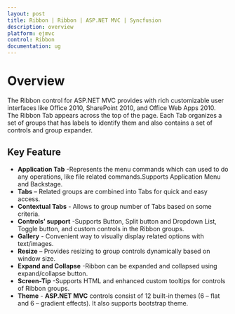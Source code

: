 ```yaml
---
layout: post
title: Ribbon | Ribbon | ASP.NET MVC | Syncfusion
description: overview
platform: ejmvc
control: Ribbon
documentation: ug
---
```


# Overview

The Ribbon control for ASP.NET MVC provides with rich customizable user interfaces like Office 2010, SharePoint 2010, and Office Web Apps 2010. The Ribbon Tab appears across the top of the page. Each Tab organizes a set of groups that has labels to identify them and also contains a set of controls and group expander. 

## Key Feature

* **Application Tab** -Represents the menu commands which can used to do any operations, like file related commands.Supports Application Menu and Backstage.
* **Tabs** – Related groups are combined into Tabs for quick and easy access.
* **Contextual Tabs** - Allows to group number of Tabs based on some criteria.
* **Controls’ support** -Supports Button, Split button and Dropdown List, Toggle button, and custom controls in the Ribbon groups.
* **Gallery** - Convenient way to visually display related options with text/images.
* **Resize** – Provides resizing to group controls dynamically based on window size.
* **Expand and Collapse** -Ribbon can be expanded and collapsed using expand/collapse button.
* **Screen-Tip** -Supports HTML and enhanced custom tooltips for controls of Ribbon groups.
* **Theme** - **ASP.NET MVC** controls consist of 12 built-in themes (6 – flat and 6 – gradient effects). It also supports bootstrap theme.


